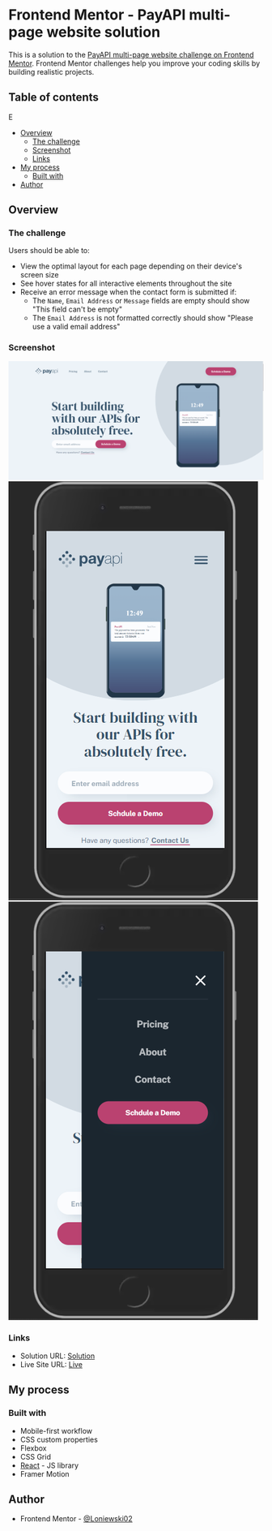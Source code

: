 # Frontend Mentor - PayAPI multi-page website solution

This is a solution to the [PayAPI multi-page website challenge on Frontend Mentor](https://www.frontendmentor.io/challenges/payapi-multipage-website-FDLR1Y11e). Frontend Mentor challenges help you improve your coding skills by building realistic projects.

## Table of contents
E
- [Overview](#overview)
  - [The challenge](#the-challenge)
  - [Screenshot](#screenshot)
  - [Links](#links)
- [My process](#my-process)
  - [Built with](#built-with)
- [Author](#author)

## Overview

### The challenge

Users should be able to:

- View the optimal layout for each page depending on their device's screen size
- See hover states for all interactive elements throughout the site
- Receive an error message when the contact form is submitted if:
  - The `Name`, `Email Address` or `Message` fields are empty should show "This field can't be empty"
  - The `Email Address` is not formatted correctly should show "Please use a valid email address"

### Screenshot

![](./screens/Screenshot_1.png)
![](./screens/Screenshot_2.png)
![](./screens/Screenshot_3.png)


### Links

- Solution URL: [Solution](https://www.frontendmentor.io/solutions/payapi-multipage-website-tO_7IFCBwy)
- Live Site URL: [Live](https://payapi-five.vercel.app/)

## My process

### Built with

- Mobile-first workflow
- CSS custom properties
- Flexbox
- CSS Grid
- [React](https://reactjs.org/) - JS library
- Framer Motion

## Author

- Frontend Mentor - [@Loniewski02](https://www.frontendmentor.io/profile/Loniewski02)
